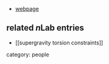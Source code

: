 

* [webpage](http://www.ipnl.in2p3.fr/perso/tsimpis/cv.html)

## related $n$Lab entries

* [[supergravity torsion constraints]]

category: people